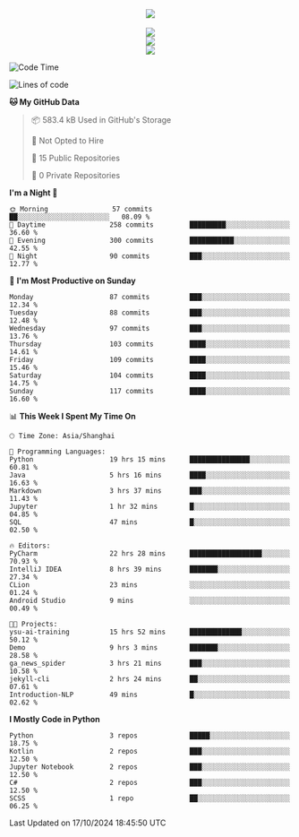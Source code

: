 <div align="center">
  <img src="https://readme-typing-svg.demolab.com?font=Zhi+Mang+Xing&size=40&pause=1000&color=000000&center=true&vCenter=true&lines=Baymax%E5%B0%8F%E6%8C%AF;Hello%20World"/><br/>
  <br/>
  <img src="https://skillicons.dev/icons?i=java,kotlin,python,c,cpp,html,css,javascript" /><br/>
  <img src="https://skillicons.dev/icons?i=spring,vue,pytorch,maven,gradle,mysql,sqlite,linux" /><br/>
  <img src="https://skillicons.dev/icons?i=idea,pycharm,webstorm,androidstudio,vscode,git,vim,md" /><br/>
</div>

<!--START_SECTION:waka-->
![Code Time](http://img.shields.io/badge/Code%20Time-371%20hrs%206%20mins-blue)

![Lines of code](https://img.shields.io/badge/From%20Hello%20World%20I%27ve%20Written-5.3%20million%20lines%20of%20code-blue)

**🐱 My GitHub Data** 

> 📦 583.4 kB Used in GitHub's Storage 
 > 
> 🚫 Not Opted to Hire
 > 
> 📜 15 Public Repositories 
 > 
> 🔑 0 Private Repositories 
 > 
**I'm a Night 🦉** 

```text
🌞 Morning                57 commits          ██░░░░░░░░░░░░░░░░░░░░░░░   08.09 % 
🌆 Daytime                258 commits         █████████░░░░░░░░░░░░░░░░   36.60 % 
🌃 Evening                300 commits         ███████████░░░░░░░░░░░░░░   42.55 % 
🌙 Night                  90 commits          ███░░░░░░░░░░░░░░░░░░░░░░   12.77 % 
```
📅 **I'm Most Productive on Sunday** 

```text
Monday                   87 commits          ███░░░░░░░░░░░░░░░░░░░░░░   12.34 % 
Tuesday                  88 commits          ███░░░░░░░░░░░░░░░░░░░░░░   12.48 % 
Wednesday                97 commits          ███░░░░░░░░░░░░░░░░░░░░░░   13.76 % 
Thursday                 103 commits         ████░░░░░░░░░░░░░░░░░░░░░   14.61 % 
Friday                   109 commits         ████░░░░░░░░░░░░░░░░░░░░░   15.46 % 
Saturday                 104 commits         ████░░░░░░░░░░░░░░░░░░░░░   14.75 % 
Sunday                   117 commits         ████░░░░░░░░░░░░░░░░░░░░░   16.60 % 
```


📊 **This Week I Spent My Time On** 

```text
🕑︎ Time Zone: Asia/Shanghai

💬 Programming Languages: 
Python                   19 hrs 15 mins      ███████████████░░░░░░░░░░   60.81 % 
Java                     5 hrs 16 mins       ████░░░░░░░░░░░░░░░░░░░░░   16.63 % 
Markdown                 3 hrs 37 mins       ███░░░░░░░░░░░░░░░░░░░░░░   11.43 % 
Jupyter                  1 hr 32 mins        █░░░░░░░░░░░░░░░░░░░░░░░░   04.85 % 
SQL                      47 mins             █░░░░░░░░░░░░░░░░░░░░░░░░   02.50 % 

🔥 Editors: 
PyCharm                  22 hrs 28 mins      ██████████████████░░░░░░░   70.93 % 
IntelliJ IDEA            8 hrs 39 mins       ███████░░░░░░░░░░░░░░░░░░   27.34 % 
CLion                    23 mins             ░░░░░░░░░░░░░░░░░░░░░░░░░   01.24 % 
Android Studio           9 mins              ░░░░░░░░░░░░░░░░░░░░░░░░░   00.49 % 

🐱‍💻 Projects: 
ysu-ai-training          15 hrs 52 mins      █████████████░░░░░░░░░░░░   50.12 % 
Demo                     9 hrs 3 mins        ███████░░░░░░░░░░░░░░░░░░   28.58 % 
ga_news_spider           3 hrs 21 mins       ███░░░░░░░░░░░░░░░░░░░░░░   10.58 % 
jekyll-cli               2 hrs 24 mins       ██░░░░░░░░░░░░░░░░░░░░░░░   07.61 % 
Introduction-NLP         49 mins             █░░░░░░░░░░░░░░░░░░░░░░░░   02.62 % 
```

**I Mostly Code in Python** 

```text
Python                   3 repos             █████░░░░░░░░░░░░░░░░░░░░   18.75 % 
Kotlin                   2 repos             ███░░░░░░░░░░░░░░░░░░░░░░   12.50 % 
Jupyter Notebook         2 repos             ███░░░░░░░░░░░░░░░░░░░░░░   12.50 % 
C#                       2 repos             ███░░░░░░░░░░░░░░░░░░░░░░   12.50 % 
SCSS                     1 repo              ██░░░░░░░░░░░░░░░░░░░░░░░   06.25 % 
```




 Last Updated on 17/10/2024 18:45:50 UTC
<!--END_SECTION:waka-->





